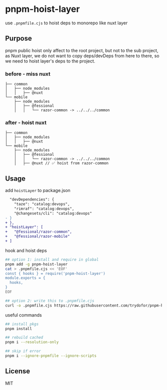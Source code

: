 # pnpm-hoist-layer

use `.pnpmfile.cjs` to hoist deps to monorepo like nuxt layer

## Purpose

pnpm public hoist only affect to the root project, but not to the sub project,
as Nuxt layer, we do not want to copy deps/devDeps from here to there,
so we need to hoist layer's deps to the project.

### before - miss nuxt

```tree
├── common
│   ├── node_modules
│   │   ├── @nuxt
└── mobile
    ├── node_modules
    │   ├── @fessional
    │   │   └── razor-common -> ../../../common
```

### after - hoist nuxt

```tree
├── common
│   ├── node_modules
│   │   ├── @nuxt
└── mobile
    ├── node_modules
    │   ├── @fessional
    │   │   └── razor-common -> ../../../common
    │   ├── @nuxt // ✅ hoist from razor-common
```

## Usage

add `hoistLayer` to package.json

```diff
  "devDependencies": {
    "taze": "catalog:devops",
    "rimraf": "catalog:devops",
    "@changesets/cli": "catalog:devops"
- }
+ },
+ "hoistLayer": [
+   "@fessional/razor-common",
+   "@fessional/razor-mobile"
+ ]
```

hook and hoist deps

```bash
## option 1: install and require in global
pnpm add -g pnpm-hoist-layer
cat > .pnpmfile.cjs << 'EOF'
const { hooks } = require('pnpm-hoist-layer')
module.exports = {
  hooks,
}
EOF

## option 2: write this to .pnpmfile.cjs
curl -o .pnpmfile.cjs https://raw.githubusercontent.com/trydofor/pnpm-hoist-layer/main/index.js
```

useful commands

```bash
## install pkgs
pnpm install

## rebuild cached
pnpm i --resolution-only

## skip if error
pnpm i --ignore-pnpmfile --ignore-scripts
```

## License

MIT
